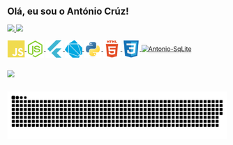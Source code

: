 ## Olá, eu sou o António Crúz!

<div>
<a href="https://github.com/antoniocruz-tiodev">
<img height="180em" src="https://github-readme-stats.vercel.app/api?username=antoniocruz-tiodev&theme=codeSTACKr&show_icons=true"/>
<img height="150em" src="https://github-readme-stats.vercel.app/api/top-langs/?username=antoniocruz-tiodev&layout=compact&langs_count=16&theme=blue-green"/>
</div>

<div style="display: inline_block"><br>
  <img align="center" alt="Antonio-Js" heigth="30" width="40" src="https://raw.githubusercontent.com/devicons/devicon/master/icons/javascript/javascript-plain.svg">
  <img align="center" alt="Antonio-Nodejs" heigth="30" width="40" src="https://raw.githubusercontent.com/devicons/devicon/master/icons/nodejs/nodejs-original.svg">
  <img align="center" alt="Antonio-Flutter" heigth="30" width="40" src="https://raw.githubusercontent.com/devicons/devicon/master/icons/flutter/flutter-plain.svg">
  <img align="center" alt="Antonio-Dart" heigth="30" width="40" src="https://raw.githubusercontent.com/devicons/devicon/master/icons/dart/dart-plain.svg">
  <img align="center" alt="Antonio-Python" heigth="30" width="40" src="https://raw.githubusercontent.com/devicons/devicon/master/icons/python/python-original.svg">
  <img align="center" alt="Antonio-HTML" heigth="30" width="40" src="https://raw.githubusercontent.com/devicons/devicon/master/icons/html5/html5-plain-wordmark.svg">
  <img align="center" alt="Antonio-CSS" heigth="30" width="40" src="https://raw.githubusercontent.com/devicons/devicon/master/icons/css3/css3-original.svg">
    <img align="center" alt="Antonio-SqLite" heigth="30" width="40" src="https://cdn.jsdelivr.net/gh/devicons/devicon/icons/sqlite/sqlite-original.svg" />
        
</div>
  
##
  
<div>
  <a href="https://www.youtube.com/channel/UC_kw02zxqLpAxL9IJG8w4wQ" target-"_blank"> <img src="https://img.shields.io/badge/YouTube-FF0000?style=for-the-badge&logo=youtube&logoColor=white" target="_blank"></a>
</div>
  
##
  
![Snake animation](https://github.com/antoniocruz-tiodev/antoniocruz/blob/output/github-contribution-grid-snake.svg)
